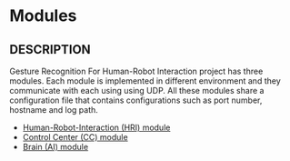 Modules
==================================================================

DESCRIPTION
--------------------------------------
Gesture Recognition For Human-Robot Interaction project has three modules.
Each module is implemented in different environment and they communicate with each using using UDP.
All these modules share a configuration file that contains configurations such as port number, hostname and log path.

- [Human-Robot-Interaction (HRI) module](human-robot-interaction/README.md)
- [Control Center (CC) module](control-center/README.md)
- [Brain (AI) module](brain/README.md)




